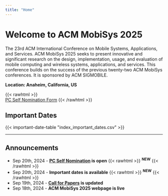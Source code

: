 ```yaml
---
title: "Home"
---
```

# Welcome to ACM MobiSys 2025

The 23rd ACM International Conference on Mobile Systems, Applications, and Services. ACM MobiSys 2025 seeks to present innovative and significant research on the design, implementation, usage, and evaluation of mobile computing and wireless systems, applications, and services. This conference builds on the success of the previous twenty-two ACM MobiSys conferences. It is sponsored by ACM SIGMOBILE.

**Location: Anaheim, California, US**

<!-- {{< rawhtml >}}
<span class="button">
  <a href="https://mobisys25.hotcrp.com">
  <span class="icon-file-text2"></span> Paper Submission</a>
</span>
{{< /rawhtml >}} -->

{{< rawhtml >}}
<br>
<span class="button">
  <a href="https://forms.gle/gpCttBLPfvGkFd2K7" target="_blank">
  <span class="icon-file-text2"></span> PC Self Nomination Form</a>
</span>
{{< /rawhtml >}}


## Important Dates

<!-- Modify the assets/index_important_dates.csv to modify the date -->
{{< important-date-table "index_important_dates.csv" >}}

---

## Announcements

- Sep 20th, 2024 - **[PC Self Nomination](./pc_self_nomination/) is open** {{< rawhtml >}} <span class="new"><sup><b>NEW</b></sup></span> {{< /rawhtml >}} 
- Sep 20th, 2024 - **Important dates is available**  {{< rawhtml >}} <span class="new"><sup><b>NEW</b></sup></span> {{< /rawhtml >}} 
- Sep 19th, 2024 - **[Call for Papers](./call_for_papers/) is updated**
- Sep 18th, 2024 - **ACM MobiSys 2025 webpage is live**
